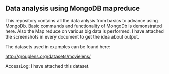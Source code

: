 ## Data analysis using MongoDB mapreduce
This repository contains all the data anlysis from basics to advance using MongoDb.
Basic commands and functionality of MongoDb is demonstrated here.
Also the Map reduce on various big data is performed.
I have attached the screenshots in every document to get the idea about output.

The datasets used in examples can be found here:

http://grouplens.org/datasets/movielens/

AccessLog:
I have attached this dataset.

